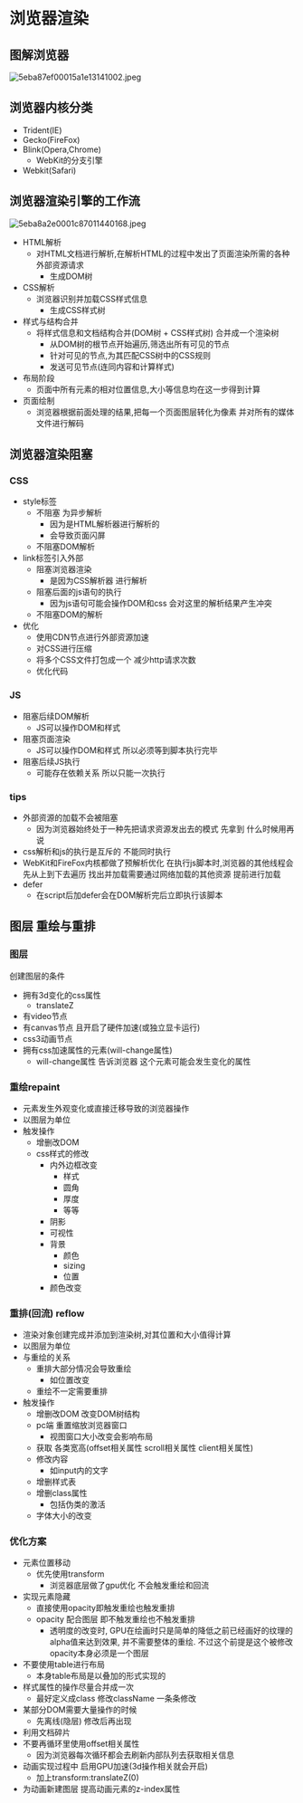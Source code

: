 # 浏览器渲染

## 图解浏览器

![5eba87ef00015a1e13141002.jpeg](https://s2.loli.net/2022/02/10/ZdvtjHWJOeGS5XU.png)

## 浏览器内核分类

- Trident(IE)
- Gecko(FireFox)
- Blink(Opera,Chrome)
  - WebKit的分支引擎
- Webkit(Safari)

## 浏览器渲染引擎的工作流

![5eba8a2e0001c87011440168.jpeg](https://s2.loli.net/2022/02/10/VQ6m2sbdx1hkzyn.png)

- HTML解析
  - 对HTML文档进行解析,在解析HTML的过程中发出了页面渲染所需的各种外部资源请求
    - 生成DOM树
- CSS解析
  - 浏览器识别并加载CSS样式信息
    - 生成CSS样式树
- 样式与结构合并
  - 将样式信息和文档结构合并(DOM树 + CSS样式树) 合并成一个渲染树
    - 从DOM树的根节点开始遍历,筛选出所有可见的节点
    - 针对可见的节点,为其匹配CSS树中的CSS规则
    - 发送可见节点(连同内容和计算样式)
- 布局阶段
  - 页面中所有元素的相对位置信息,大小等信息均在这一步得到计算
- 页面绘制
  - 浏览器根据前面处理的结果,把每一个页面图层转化为像素 并对所有的媒体文件进行解码

## 浏览器渲染阻塞

### CSS

- style标签
  - 不阻塞 为异步解析
    - 因为是HTML解析器进行解析的
    - 会导致页面闪屏
  - 不阻塞DOM解析
- link标签引入外部
  - 阻塞浏览器渲染
    - 是因为CSS解析器 进行解析
  - 阻塞后面的js语句的执行
    - 因为js语句可能会操作DOM和css 会对这里的解析结果产生冲突
  - 不阻塞DOM的解析
- 优化
  - 使用CDN节点进行外部资源加速
  - 对CSS进行压缩
  - 将多个CSS文件打包成一个 减少http请求次数
  - 优化代码

### JS

- 阻塞后续DOM解析
  - JS可以操作DOM和样式
- 阻塞页面渲染
  - JS可以操作DOM和样式 所以必须等到脚本执行完毕
- 阻塞后续JS执行
  - 可能存在依赖关系 所以只能一次执行

### tips

- 外部资源的加载不会被阻塞
  - 因为浏览器始终处于一种先把请求资源发出去的模式 先拿到 什么时候用再说
- css解析和js的执行是互斥的 不能同时执行
- WebKit和FireFox内核都做了预解析优化 在执行js脚本时,浏览器的其他线程会先从上到下去遍历 找出并加载需要通过网络加载的其他资源 提前进行加载
- defer
  - 在script后加defer会在DOM解析完后立即执行该脚本

## 图层 重绘与重排

### 图层

创建图层的条件

- 拥有3d变化的css属性
  - translateZ
- 有video节点
- 有canvas节点 且开启了硬件加速(或独立显卡运行)
- css3动画节点
- 拥有css加速属性的元素(will-change属性)
  - will-change属性 告诉浏览器 这个元素可能会发生变化的属性

### 重绘repaint

- 元素发生外观变化或直接迁移导致的浏览器操作
- 以图层为单位
- 触发操作
  - 增删改DOM
  - css样式的修改
    - 内外边框改变
      - 样式
      - 圆角
      - 厚度
      - 等等
    - 阴影
    - 可视性
    - 背景
      - 颜色
      - sizing
      - 位置
    - 颜色改变

### 重排(回流) reflow

- 渲染对象创建完成并添加到渲染树,对其位置和大小值得计算
- 以图层为单位
- 与重绘的关系
  - 重排大部分情况会导致重绘
    - 如位置改变
  - 重绘不一定需要重排
- 触发操作
  - 增删改DOM 改变DOM树结构
  - pc端 重置缩放浏览器窗口
    - 视图窗口大小改变会影响布局
  - 获取 各类宽高(offset相关属性 scroll相关属性 client相关属性)
  - 修改内容
    - 如input内的文字
  - 增删样式表
  - 增删class属性
    - 包括伪类的激活
  - 字体大小的改变

### 优化方案

- 元素位置移动
  - 优先使用transform
    - 浏览器底层做了gpu优化 不会触发重绘和回流
- 实现元素隐藏
  - 直接使用opacity即触发重绘也触发重排
  - opacity 配合图层 即不触发重绘也不触发重排
    - 透明度的改变时, GPU在绘画时只是简单的降低之前已经画好的纹理的alpha值来达到效果, 并不需要整体的重绘. 不过这个前提是这个被修改opacity本身必须是一个图层
- 不要使用table进行布局
  - 本身table布局是以叠加的形式实现的
- 样式属性的操作尽量合并成一次
  - 最好定义成class 修改className 一条条修改
- 某部分DOM需要大量操作的时候
  - 先离线(隐层) 修改后再出现
- 利用文档碎片
- 不要再循环里使用offset相关属性
  - 因为浏览器每次循环都会去刷新内部队列去获取相关信息
- 动画实现过程中 启用GPU加速(3d操作相关就会开启)
  - 加上transform:translateZ(0)
- 为动画新建图层 提高动画元素的z-index属性
